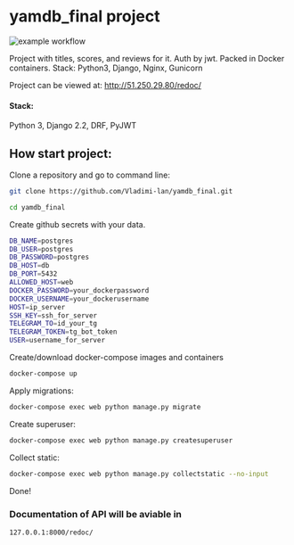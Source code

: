 # yamdb_final project

![example workflow](https://github.com/Vladimi-lan/yamdb_final/actions/workflows/yamdb_workflow.yml/badge.svg)

Project with titles, scores, and reviews for it. Auth by jwt.
Packed in Docker containers.
Stack: Python3, Django, Nginx, Gunicorn

Project can be viewed at:
http://51.250.29.80/redoc/

#### Stack: 
Python 3, Django 2.2, DRF, PyJWT

## How start project:

Clone a repository and go to command line:

```sh
git clone https://github.com/Vladimi-lan/yamdb_final.git
```

```sh
cd yamdb_final
```
Create github secrets with your data.

```sh
DB_NAME=postgres
DB_USER=postgres
DB_PASSWORD=postgres
DB_HOST=db
DB_PORT=5432
ALLOWED_HOST=web
DOCKER_PASSWORD=your_dockerpassword
DOCKER_USERNAME=your_dockerusername
HOST=ip_server
SSH_KEY=ssh_for_server
TELEGRAM_TO=id_your_tg
TELEGRAM_TOKEN=tg_bot_token
USER=username_for_server
```

Create/download docker-compose images and containers

```sh
docker-compose up
```

Apply migrations:


```sh
docker-compose exec web python manage.py migrate
```

Create superuser:

```sh
docker-compose exec web python manage.py createsuperuser
```

Collect static:

```sh
docker-compose exec web python manage.py collectstatic --no-input
```

Done!

### Documentation of API will be aviable in
```sh
127.0.0.1:8000/redoc/
```
